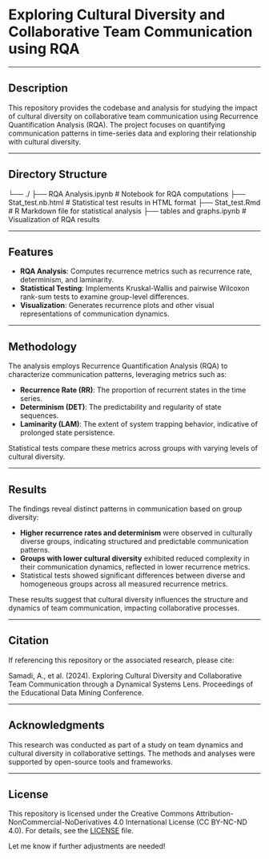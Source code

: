 # Exploring Cultural Diversity and Collaborative Team Communication using RQA

---

## Description
This repository provides the codebase and analysis for studying the impact of cultural diversity on collaborative team communication using Recurrence Quantification Analysis (RQA). The project focuses on quantifying communication patterns in time-series data and exploring their relationship with cultural diversity.

---

## Directory Structure

└── ./
├── RQA Analysis.ipynb         # Notebook for RQA computations
├── Stat_test.nb.html          # Statistical test results in HTML format
├── Stat_test.Rmd              # R Markdown file for statistical analysis
├── tables and graphs.ipynb    # Visualization of RQA results

---

## Features
- **RQA Analysis**: Computes recurrence metrics such as recurrence rate, determinism, and laminarity.
- **Statistical Testing**: Implements Kruskal-Wallis and pairwise Wilcoxon rank-sum tests to examine group-level differences.
- **Visualization**: Generates recurrence plots and other visual representations of communication dynamics.

---

## Methodology
The analysis employs Recurrence Quantification Analysis (RQA) to characterize communication patterns, leveraging metrics such as:
- **Recurrence Rate (RR)**: The proportion of recurrent states in the time series.
- **Determinism (DET)**: The predictability and regularity of state sequences.
- **Laminarity (LAM)**: The extent of system trapping behavior, indicative of prolonged state persistence.

Statistical tests compare these metrics across groups with varying levels of cultural diversity.

---

## Results
The findings reveal distinct patterns in communication based on group diversity:
- **Higher recurrence rates and determinism** were observed in culturally diverse groups, indicating structured and predictable communication patterns.
- **Groups with lower cultural diversity** exhibited reduced complexity in their communication dynamics, reflected in lower recurrence metrics.
- Statistical tests showed significant differences between diverse and homogeneous groups across all measured recurrence metrics.

These results suggest that cultural diversity influences the structure and dynamics of team communication, impacting collaborative processes.

---

## Citation
If referencing this repository or the associated research, please cite:

Samadi, A., et al. (2024). Exploring Cultural Diversity and Collaborative Team Communication through a Dynamical Systems Lens. Proceedings of the Educational Data Mining Conference.

---

## Acknowledgments
This research was conducted as part of a study on team dynamics and cultural diversity in collaborative settings. The methods and analyses were supported by open-source tools and frameworks.

---

## License
This repository is licensed under the Creative Commons Attribution-NonCommercial-NoDerivatives 4.0 International License (CC BY-NC-ND 4.0). For details, see the [LICENSE](LICENSE) file.

Let me know if further adjustments are needed!
